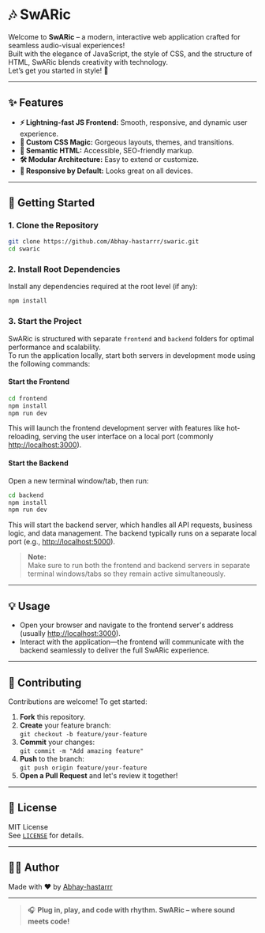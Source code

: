 # 🎶 SwARic

Welcome to **SwARic** – a modern, interactive web application crafted for seamless audio-visual experiences!  
Built with the elegance of JavaScript, the style of CSS, and the structure of HTML, SwARic blends creativity with technology.  
Let’s get you started in style! 🚀

---

## ✨ Features

- **⚡ Lightning-fast JS Frontend:** Smooth, responsive, and dynamic user experience.
- **🎨 Custom CSS Magic:** Gorgeous layouts, themes, and transitions.
- **🔗 Semantic HTML:** Accessible, SEO-friendly markup.
- **🛠️ Modular Architecture:** Easy to extend or customize.
- **📱 Responsive by Default:** Looks great on all devices.

---

## 🏁 Getting Started

### 1. Clone the Repository

```bash
git clone https://github.com/Abhay-hastarrr/swaric.git
cd swaric
```

### 2. Install Root Dependencies

Install any dependencies required at the root level (if any):

```bash
npm install
```

### 3. Start the Project

SwARic is structured with separate `frontend` and `backend` folders for optimal performance and scalability.  
To run the application locally, start both servers in development mode using the following commands:

#### Start the Frontend

```bash
cd frontend
npm install
npm run dev
```

This will launch the frontend development server with features like hot-reloading, serving the user interface on a local port (commonly [http://localhost:3000](http://localhost:3000)).

#### Start the Backend

Open a new terminal window/tab, then run:

```bash
cd backend
npm install
npm run dev
```

This will start the backend server, which handles all API requests, business logic, and data management. The backend typically runs on a separate local port (e.g., [http://localhost:5000](http://localhost:5000)).

> **Note:**  
> Make sure to run both the frontend and backend servers in separate terminal windows/tabs so they remain active simultaneously.

---

## 💡 Usage

- Open your browser and navigate to the frontend server's address (usually [http://localhost:3000](http://localhost:3000)).
- Interact with the application—the frontend will communicate with the backend seamlessly to deliver the full SwARic experience.

---

## 🤝 Contributing

Contributions are welcome! To get started:

1. **Fork** this repository.
2. **Create** your feature branch:  
   `git checkout -b feature/your-feature`
3. **Commit** your changes:  
   `git commit -m "Add amazing feature"`
4. **Push** to the branch:  
   `git push origin feature/your-feature`
5. **Open a Pull Request** and let's review it together!

---

## 📄 License

MIT License  
See [`LICENSE`](LICENSE) for details.

---

## 🧑‍💻 Author

Made with ❤️ by [Abhay-hastarrr](https://github.com/Abhay-hastarrr)

---

> 🎧 **Plug in, play, and code with rhythm. SwARic – where sound meets code!**
